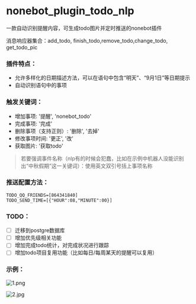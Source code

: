 # nonebot_plugin_todo_nlp

一款自动识别提醒内容，可生成todo图片并定时推送的nonebot插件

消息响应器集合：add_todo, finish_todo,remove_todo,change_todo, get_todo_pic

### 插件特点：

* 允许多样化的日期描述方法，可以在语句中包含“明天”、“9月1日”等日期提示
* 自动识别语句中的事项

### 触发关键词：

* 增加事项: '提醒', 'nonebot_todo'
* 完成事项: '完成'
* 删除事项（支持正则）: '删除', '去掉'
* 修改事项时间: '更正', '改'
* 获取图片: '获取todo'

> 若要强调事件名称（nlp有的时候会犯蠢，比如在示例中机器人没能识别出“中秋假期”这一关键词）：使用英文双引号括上事项名称

### 推送配置方法：

```
TODO_QQ_FRIENDS=[864341840]
TODO_SEND_TIME=[{"HOUR":08,"MINUTE":00}]
```

### TODO：
- [ ] 迁移到postgre数据库
- [ ] 增加优先级相关功能
- [ ] 增加完成todo统计，对完成状况进行跟踪
- [ ] 增加todo项目复用功能（比如每日/每周某天的提醒可以复用）

### 示例：

![1.png](https://github.com/CofinCup/nonebot_plugin_todo_nlp/blob/master/readme_resource/1.png)

![2.jpg](https://github.com/CofinCup/nonebot_plugin_todo_nlp/blob/master/readme_resource/2.jpg)
